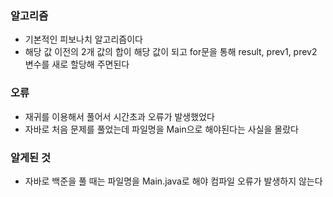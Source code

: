 ### 알고리즘
 - 기본적인 피보나치 알고리즘이다
 - 해당 값 이전의 2개 값의 합이 해당 값이 되고 for문을 통해 result, prev1, prev2 변수를 새로 할당해 주면된다 



### 오류
 - 재귀를 이용해서 풀어서 시간초과 오류가 발생했었다
 - 자바로 처음 문제를 풀었는데 파일명을 Main으로 해야된다는 사실을 몰랐다

### 알게된 것
 - 자바로 백준을 풀 때는 파일명을 Main.java로 해야 컴파일 오류가 발생하지 않는다
